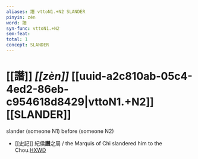 ```yaml
---
aliases: 譖 vttoN1.+N2 SLANDER
pinyin: zèn
word: 譖
syn-func: vttoN1.+N2
sem-feat: 
total: 1
concept: SLANDER 
---
```

# [[譖]] *[[zèn]]*  [[uuid-a2c810ab-05c4-4ed2-86eb-c954618d8429|vttoN1.+N2]] [[SLANDER]]
slander (someone N1) before (someone N2)
 - [[史記]] 紀侯**譖**之周
                     / the Marquis of Chi slandered him to the Chou.[HXWD](https://hxwd.org/textview.html?location=KR2a0001_tls_032-10a.3)